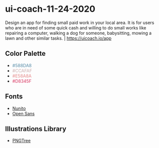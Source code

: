 # ui-coach-11-24-2020
Design an app for finding small paid work in your local area. It is for users who are in need of some quick cash and willing to do small works like repairing a computer, walking a dog for someone, babysitting, mowing a lawn and other similar tasks. | https://uicoach.io/app

## Color Palette
- <span style="color: #588DA8">#588DA8</span>
- <span style="color: #CCAFAF">#CCAFAF</span>
- <span style="color: #E58A8A">#E58A8A</span>
- <span style="color: #D8345F">#D8345F</span>

## Fonts
- [Nunito](https://fonts.google.com/specimen/Nunito) 
- [Open Sans](https://fonts.google.com/specimen/Open+Sans)

## Illustrations Library
- [PNGTree](https://pngtree.com/)

